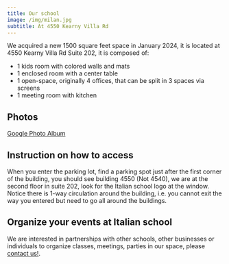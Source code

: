 ```yaml
---
title: Our school
image: /img/milan.jpg
subtitle: At 4550 Kearny Villa Rd
---
```


We acquired a new 1500 square feet space in January 2024, it is located at 4550 Kearny Villa Rd Suite 202, it is composed of:

* 1 kids room with colored walls and mats
* 1 enclosed room with a center table
* 1 open-space, originally 4 offices, that can be split in 3 spaces via screens
* 1 meeting room with kitchen

## Photos

[Google Photo Album](https://photos.app.goo.gl/xQtxNfHBV1fobiMe8)

## Instruction on how to access

When you enter the parking lot, find a parking spot just after the first corner of the building, you should see building 4550 (Not 4540), we are at the second floor in suite 202, look for the Italian school logo at the window.  Notice there is 1-way circulation around the building, i.e. you cannot exit the way you entered but need to go all around the buildings.

## Organize your events at Italian school

We are interested in partnerships with other schools, other businesses or individuals to organize classes, meetings, parties in our space, please [contact us!](/contact).

